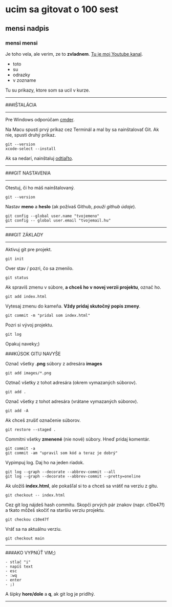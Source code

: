 # ucim sa gitovat o 100 sest

## mensi nadpis
### mensi mensi

Je toho vela, ale verim, ze to **zvladnem**.
[Tu je moj Youtube kanal](https://www.youtube.com/@t4s178).

* toto
* su
* odrazky
* v zozname

Tu su prikazy, ktore som sa ucil v kurze.

---

###IŠTALÁCIA

---

Pre Windows odporúčam [cmder](https://cmder.net).

Na Macu spusti prvý príkaz cez Terminál a mal by sa nainštalovať Git.
Ak nie, spusti druhý príkaz.
```
git --version
xcode-select --install
```
Ak sa nedarí, nainštaluj [odtiaľto](https://git-scm.com/download/).

---

###GIT NASTAVENIA

---

Otestuj, či ho máš nainštalovaný.

```
git --version
```

Nastav **meno** a __heslo__ (ak požívaš Github, _použi_ *github údaje*).

```
git config --global user.name "tvojemeno"
git config -- global user.email "tvojemail.hu"
```

---

###GIT ZÁKLADY

---

Aktivuj git pre projekt.

```
git init
```

Over stav / pozri, čo sa zmenilo.

```
git status
```

Ak spravíš zmenu v súbore, **a chceš ho v novej verzii projektu**, označ ho.

```
git add index.html
```

Vytesaj zmenu do kameňa. **Vždy pridaj skutočný popis zmeny**.

```
git commit -m "pridal som index.html"
```

Pozri si vývoj projektu.

```
git log
```

Opakuj naveky;)

###KÚSOK GITU NAVYŠE

Označ všetky **.png** súbory z adresára **images**

```
git add images/*.png
```

Oztnač všetky z tohot adresára (okrem vymazaných súborov).

```
git add .
```

Označ všetky z tohot adresára (vrátane vymazaných súborov).

```
git add -A
```

Ak chceš zrušiť označenie súborov.

```
git restore --staged .
```

Commitni všetky __zmenené__ (nie nové) súbory.
Hneď pridaj komentár.

```
git commit -a
git commit -am "upravil som kód a teraz je dobrý"
```

Vypimpuj log. Daj ho na jeden riadok.

```
git log --graph --decorate --abbrev-commit --all
git log --graph --decorate --abbrev-commit --pretty=oneline
```

Ak uložíš __index.html__, ale pokašľal si to a chceš sa vrátiť na verziu z gitu.

```
git checkout -- index.html
```

Cez git log nájdeš hash commitu. Skopči prvých pár znakov (napr. c10e47f) a tkato môžeš skočiť na staršiu verziu projektu.

```
git checkou c10e47f
```

Vráť sa na aktuálnu verziu.

```
git checkout main
```

---

###AKO VYPNÚŤ VIM;)

```
- stlač "i"
- napíš text
- esc
- :wq
- enter
- ;)
```

A šípky __hore/dole__ a __q__, ak git log je pridlhý.

---